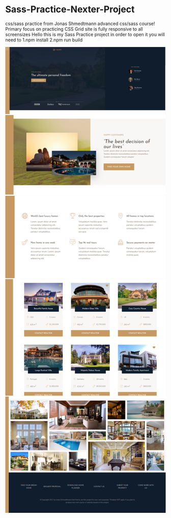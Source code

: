 # Sass-Practice-Nexter-Project

css/sass practice from Jonas Shmedtmann advanced css/sass course!
Primary focus on practicing CSS Grid site is fully responsive to all screensizes
Hello this is my Sass Practice project in order to open it you will need to 1.npm install 2.npm run build

![Nexter Overview](Nexter-header.PNG)
![Nexter Overview](Nexter-story.PNG)
![Nexter Overview](Nexter-features.PNG)
![Nexter Overview](Nexter-Homes.PNG)
![Nexter Overview](Nexter-gallery.PNG)
